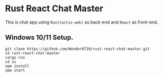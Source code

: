 # Rust React Chat Master

This is chat app using `Rust(actix-web)` as back-end and `React` as front-end.

## Windows 10/11 Setup.
```
git clone https://github.com/Wonder0729/rust-react-chat-master.git
cd rust-react-chat-master
cargo run
cd ui
npm install
npm start
```
